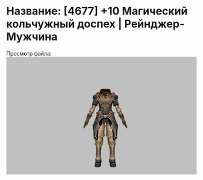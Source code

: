 # Название: [4677] +10 Магический кольчужный доспех | Рейнджер-Мужчина

Просмотр файла:
![p020002.png](p020002.png)